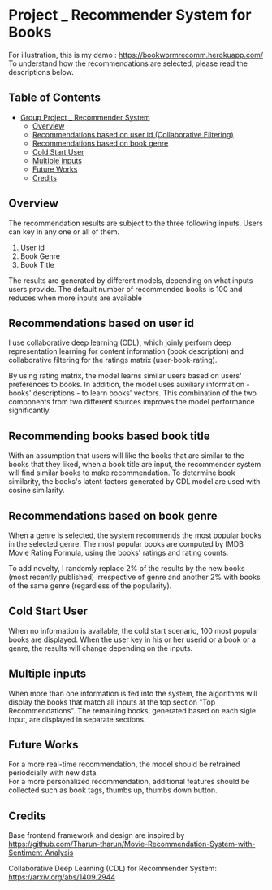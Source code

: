 # Project _ Recommender System for Books

For illustration, this is my demo : https://bookwormrecomm.herokuapp.com/ 
To understand how the recommendations are selected, please read the descriptions below.

## Table of Contents

* [Group Project _ Recommender System](#group-project-_-recommender-system)
   * [Overview](#overview)
   * [Recommendations based on user id (Collaborative Filtering)](#recommendations-based-on-user-id-collaborative-filtering)
   * [Recommendations based on book genre](#recommendations-based-on-book-genre)
   * [Cold Start User](#cold-start-user)
   * [Multiple inputs](#multiple-inputs)
   * [Future Works](#future-works)
   * [Credits](#credits)

## Overview
The recommendation results are subject to the three following inputs. Users can key in any one or all of them.
1. User id
2. Book Genre
3. Book Title

The results are generated by different models, depending on what inputs users provide. The default number of recommended books is 100 and reduces when more inputs are available

## Recommendations based on user id 
I use collaborative deep learning (CDL), which joinly perform deep representation learning for content information (book description) and collaborative filtering for the ratings matrix (user-book-rating). 

By using rating matrix, the model learns similar users based on users' preferences to books. In addition, the model uses auxiliary information - books' descriptions - to learn books' vectors. This combination of the two components from two different sources improves the model performance significantly. 

## Recommending books based book title
With an assumption that users will like the books that are similar to the books that they liked, when a book title are input, the recommender system will find similar books to make recommendation.
To determine book similarity, the books's latent factors generated by CDL model are used with cosine similarity.

## Recommendations based on book genre
When a genre is selected, the system recommends the most popular books in the selected genre. The most popular books are computed by IMDB Movie Rating Formula, using the books' ratings and rating counts. 

To add novelty, I randomly replace 2% of the results by the new books (most recently published) irrespective of genre and another 2% with books of the same genre (regardless of the popularity).

## Cold Start User
When no information is available, the cold start scenario, 100 most popular books are displayed. When the user key in his or her userid or a book or a genre, the results will change depending on the inputs. 

## Multiple inputs
When more than one information is fed into the system, the algorithms will display the books that match all inputs at the top section "Top Recommendations". The remaining books, generated based on each sigle input, are displayed in separate sections.

## Future Works
For a more real-time recommendation, the model should be retrained periodcially with new data.  
For a more personalized recommendation, additional features should be collected such as book tags, thumbs up, thumbs down button.

## Credits
Base frontend framework and design are inspired by https://github.com/Tharun-tharun/Movie-Recommendation-System-with-Sentiment-Analysis

Collaborative Deep Learning (CDL) for Recommender System: https://arxiv.org/abs/1409.2944
